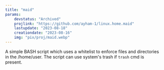 ```yaml
---
title: "maid"
params:
    devstatus: "Archived"
    projlink: "https://github.com/ayham-1/linux.home.maid"
    lastupdate: "2023-08-18"
    creationdate: "2023-08-16"
    img: "pix/proj/maid.webp"
---
```


A simple BASH script which uses a whitelist to enforce files and directories in the /home/user. The script can use system's trash if `trash` cmd is present.
